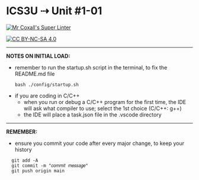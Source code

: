# ICS3U ⇢ Unit #1-01

[![Mr Coxall's Super Linter](https://github.com/<OWNER>/<REPOSITORY>/workflows/Mr%20Coxall's%20Super%20Linter/badge.svg)](https://github.com/<OWNER>/<REPOSITORY>/actions)

[![CC BY-NC-SA 4.0](https://img.shields.io/badge/License-CC%20BY--NC--SA%204.0-blue.svg)](./LICENSE)

---

**NOTES ON INITIAL LOAD:**
- remember to run the startup.sh script in the terminal, to fix the README.md file
  ```console
  bash ./config/startup.sh
  ```
- if you are coding in C/C++
  - when you run or debug a C/C++ program for the first time, the IDE will ask what compiler to use; select the 1st choice (C/C++: g++)
  - the IDE will place a task.json file in the .vscode directory

---

**REMEMBER:**
- ensure you commit your code after every major change, to keep your history
```console
  git add -A
  git commit -m "𝑐𝑜𝑚𝑚𝑖𝑡 𝑚𝑒𝑠𝑠𝑎𝑔𝑒"
  git push origin main
```